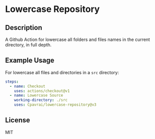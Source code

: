 # Lowercase Repository

## Description

A Github Action for lowercase all folders and files names in the current directory, in full depth.

## Example Usage

For lowercase all files and directories in a `src` directory:

```yaml
steps:
  - name: Checkout
    uses: actions/checkout@v1
  - name: Lowercase Source
    working-directory: ./src
    uses: Cpavrai/lowercase-repository@v3
```

## License

MIT